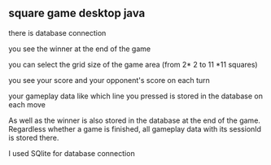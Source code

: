 ## square game desktop java ##

there is database connection

you see the winner at the end of the game

you can select the grid size of the game area (from 2* 2 to 11 *11 squares)

you see your score and your opponent's score on each turn

your gameplay data like which line you pressed is stored in the database on each move

As well as the winner is also stored in the database at the end of the game. Regardless whether a game is finished, all gameplay data with its sessionId is stored there.

I used SQlite for database connection
